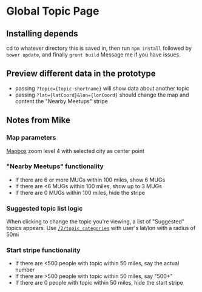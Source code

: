 # Global Topic Page

## Installing depends
cd to whatever directory this is saved in, then run `npm install` followed by `bower update`, and finally `grunt build`
Message me if you have issues.

## Preview different data in the prototype
* passing `?topic={topic-shortname}` will show data about another topic
* passing `?lat={latCoord}&lon={lonCoord}` should change the map and content the "Nearby Meetups" stripe

## Notes from Mike
### Map parameters
[Mapbox](https://www.mapbox.com/) zoom level 4 with selected city as center point

### "Nearby Meetups" functionality
* If there are 6 or more MUGs within 100 miles, show 6 MUGs
* If there are <6 MUGs within 100 miles, show up to 3 MUGs
* If there are 0 MUGs within 100 miles, hide the stripe

### Suggested topic list logic
When clicking to change the topic you're viewing, a list of "Suggested" topics appears. Use [`/2/topic_categories`](http://www.meetup.com/meetup_api/docs/2/topic_categories/) with user's lat/lon with a radius of 50mi

### Start stripe functionality
* If there are <500 people with topic within 50 miles, say the actual number
* If there are >500 people with topic within 50 miles, say "500+"
* If there are 0 people with topic within 50 miles, hide the start stripe

